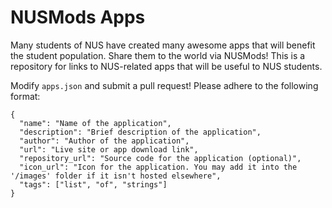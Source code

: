 NUSMods Apps
============

Many students of NUS have created many awesome apps that will benefit the student population. Share them to the world via NUSMods! This is a repository for links to NUS-related apps that will be useful to NUS students.

Modify `apps.json` and submit a pull request! Please adhere to the following format:
```
{
  "name": "Name of the application",
  "description": "Brief description of the application",
  "author": "Author of the application",
  "url": "Live site or app download link",
  "repository_url": "Source code for the application (optional)",
  "icon_url": "Icon for the application. You may add it into the '/images' folder if it isn't hosted elsewhere",
  "tags": ["list", "of", "strings"]
}
```
